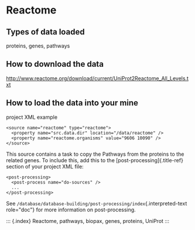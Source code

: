 Reactome
========

Types of data loaded
--------------------

proteins, genes, pathways

How to download the data
------------------------

<http://www.reactome.org/download/current/UniProt2Reactome_All_Levels.txt>

How to load the data into your mine
-----------------------------------

project XML example

``` {.xml}
<source name="reactome" type="reactome">
  <property name="src.data.dir" location="/data/reactome" />
  <property name="reactome.organisms" value="9606 10090" />
</source>
```

This source contains a task to copy the Pathways from the proteins to
the related genes. To include this, add this to the
[post-processing]{.title-ref} section of your project XML file:

``` {.xml}
<post-processing>
  <post-process name="do-sources" />
  ...
</post-processing>
```

See
`/database/database-building/post-processing/index`{.interpreted-text
role="doc"} for more information on post-processing.

::: {.index}
Reactome, pathways, biopax, genes, proteins, UniProt
:::
